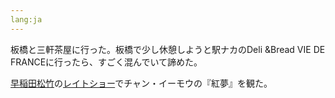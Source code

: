 ```yaml
---
lang:ja
---
```


板橋と三軒茶屋に行った。板橋で少し休憩しようと駅ナカのDeli &Bread VIE DE FRANCEに行ったら、すごく混んでいて諦めた。

[早稲田松竹](https://maps.app.goo.gl/iPmobceV61THT1Nt8)の[レイトショー](http://wasedashochiku.co.jp/archives/schedule/50045)でチャン・イーモウの『紅夢』を観た。
